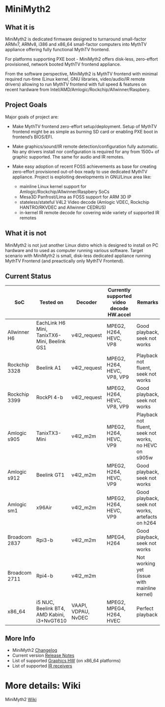 # MiniMyth2

## What it is
MiniMyth2 is dedicated firmware designed to turnaround small-factor ARMv7, ARMv8, i386 and x86_64 small-factor
computers into MythTV appliance offering fully functional MythTV frontend.

For platforms supporting PXE boot - MiniMyth2 offers disk-less, zero-effort provisioned, network booted MythTV frontend appliance.

From the software perspective, MiniMyth2 is MythTV frontend with minimal required run-time
(Linux kernel, GNU libraries, video/audio/IR remote drivers) allowing to run MythTV frontend with full speed & features
on recent hardware from Intel/AMD/Amlogic/Rockchip/Allwinner/Raspbery.


## Project Goals
Major goals of project are:

- Make MythTV frontend zero-effort setup/deployment.
Setup of MythTV frontend might be as simple as burning SD card or enabling PXE boot in frontend’s BIOS/EFI.

- Make graphics/sound/IR remote detection/configuration fully automatic.
No any drivers install nor configuration is required for any from 1500+ of graphic supported. The same for audio and IR remotes.

- Make easy adoption of recent FOSS achievements as base for creating zero-effort provisioned out-of-box ready to use
dedicated MythTV appliance.
Project is exploiting developments in GNU/Linux area like:
  - mainline Linux kernel support for Amlogic/Rockchip/Allwinner/Raspbery SoCs
  - Mesa3D Panfrost/Lima as FOSS support for ARM 3D IP
  - stateless/stateful V4L2 Video decode (Amlogic VDEC, Rockchip HANTRO/RKVDEC and Allwinner CEDRUS)
  - in-kernel IR remote decode for covering wide variety of supported IR remotes


## What it is not
MiniMyth2 is not just another Linux distro which is
designed to install on PC hardware and to used as computer
running various software.
Target scenario with MiniMyth2 is small, disk-less dedicated appliance
running MythTV Frontend (and preactically only MythTV Frontend).

## Current Status
SoC           | Tested on                                    | Decoder      |Currently supported video decode HW.accel | Remarks                            |
------------- |----------------------------------------------|--------------|------------------------------------------|------------------------------------|
Allwinner H6  | EachLink H6 Mini, TanixTX6-Mini, Beelink GS1 | v4l2_request |MPEG2, H264, HEVC, VP8                    | Good playback, seek not works 
Rockchip 3328 | Beelink A1                                   | v4l2_request |MPEG2, H264, HEVC, VP8, VP9               | Playback not fluent, seek not works
Rockchip 3399 | RockPI 4-b                                   | v4l2_request |MPEG2, H264, HEVC, VP8, VP9               | Good playback, seek not works
Amlogic s905  | TanixTX3-Mini                                | v4l2_m2m     |MPEG2, H264, HEVC, VP9                    | Playback not fluent, seek not works, no HEVC on s905w
Amlogic s912  | Beelink GT1                                  | v4l2_m2m     |MPEG2, H264, HEVC, VP9                    | Good playback, seek not works
Amlogic sm1   | x96Air                                       | v4l2_m2m     |MPEG2, H264, HEVC, VP9                    | Good playback, seek not works, artefacts on h264
Broadcom 2837 | Rpi3-b                                       | v4l2_m2m     |MPEG4, H264                               | Good playback, seek not works
Broadcom 2711 | Rpi4-b                                       | v4l2_m2m     |                                          | Not working yet (issue with mainline kernel)
x86_64        | i5 NUC, Beelink BT4, AMD Kabini, i3+NvGT610  | VAAPI, VDPAU, NvDEC |MPEG2, MPEG4, H264, HVEC           | Perfect playback

## More Info
- MiniMyth2 [Changelog](https://raw.githubusercontent.com/warpme/minimyth2/master/html/minimyth/document-changelog.txt)
- Current version [Release Notes](https://raw.githubusercontent.com/warpme/minimyth2/master/html/minimyth/document-release-notes.txt)
- List of supported [Graphics HW](https://raw.githubusercontent.com/warpme/minimyth2/master/html/minimyth/document-supported-gfx-hardware.txt) (on x86_64 platforms)
- List of supported [IR receivers](https://raw.githubusercontent.com/warpme/minimyth2/master/html/minimyth/document-supported-IR-remotes.txt)

# More details: Wiki
MiniMyth2 [Wiki](https://github.com/warpme/minimyth2/wiki)
